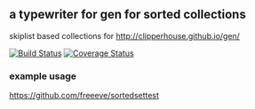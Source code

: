 ## a typewriter for gen for sorted collections

skiplist based collections for http://clipperhouse.github.io/gen/

[![Build Status](https://travis-ci.org/freeeve/sortedcontainers.svg?branch=master)](https://travis-ci.org/freeeve/sortedcontainers)
[![Coverage Status](https://img.shields.io/coveralls/freeeve/sortedcontainers.svg)](https://coveralls.io/r/freeeve/sortedcontainers?branch=master)

### example usage
https://github.com/freeeve/sortedsettest
